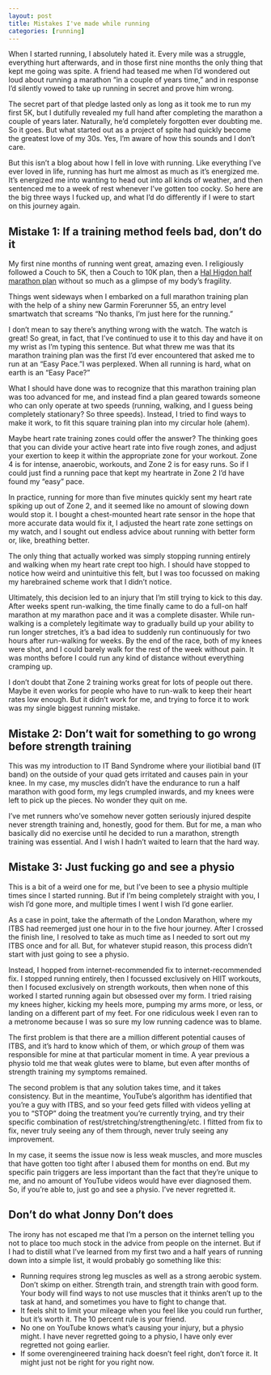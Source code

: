 ```yaml
---
layout: post
title: Mistakes I've made while running
categories: [running]
---
```

When I started running, I absolutely hated it. Every mile was a struggle, everything hurt afterwards, and in those first nine months the only thing that kept me going was spite. A friend had teased me when I’d wondered out loud about running a marathon “in a couple of years time,” and in response I’d silently vowed to take up running in secret and prove him wrong.

The secret part of that pledge lasted only as long as it took me to run my first 5K, but I dutifully revealed my full hand after completing the marathon a couple of years later. Naturally, he’d completely forgotten ever doubting me. So it goes. But what started out as a project of spite had quickly become the greatest love of my 30s. Yes, I’m aware of how this sounds and I don’t care.

But this isn’t a blog about how I fell in love with running. Like everything I’ve ever loved in life, running has hurt me almost as much as it’s energized me. It’s energized me into wanting to head out into all kinds of weather, and then sentenced me to a week of rest whenever I’ve gotten too cocky. So here are the big three ways I fucked up, and what I’d do differently if I were to start on this journey again.
<!--more-->

## Mistake 1: If a training method feels bad, don’t do it

My first nine months of running went great, amazing even. I religiously followed a Couch to 5K, then a Couch to 10K plan, then a [Hal Higdon half marathon plan](https://www.halhigdon.com/training-programs/half-marathon-training/novice-1-half-marathon/) without so much as a glimpse of my body’s fragility.

Things went sideways when I embarked on a full marathon training plan with the help of a shiny new Garmin Forerunner 55, an entry level smartwatch that screams “No thanks, I’m just here for the running.” 

I don’t mean to say there’s anything wrong with the watch. The watch is great\! So great, in fact, that I’ve continued to use it to this day and have it on my wrist as I’m typing this sentence. But what threw me was that its marathon training plan was the first I’d ever encountered that asked me to run at an “Easy Pace.”I was perplexed. When all running is hard, what on earth is an “Easy Pace?”

What I should have done was to recognize that this marathon training plan was too advanced for me, and instead find a plan geared towards someone who can only operate at two speeds (running, walking, and I guess being completely stationary? So three speeds). Instead, I tried to find ways to make it work, to fit this square training plan into my circular hole (ahem). 

Maybe heart rate training zones could offer the answer? The thinking goes that you can divide your active heart rate into five rough zones, and adjust your exertion to keep it within the appropriate zone for your workout. Zone 4 is for intense, anaerobic, workouts, and Zone 2 is for easy runs. So if I could just find a running pace that kept my heartrate in Zone 2 I’d have found my “easy” pace.

In practice, running for more than five minutes quickly sent my heart rate spiking up out of Zone 2, and it seemed like no amount of slowing down would stop it. I bought a chest-mounted heart rate sensor in the hope that more accurate data would fix it, I adjusted the heart rate zone settings on my watch, and I sought out endless advice about running with better form or, like, breathing better. 

The only thing that actually worked was simply stopping running entirely and walking when my heart rate crept too high. I should have stopped to notice how weird and unintuitive this felt, but I was too focussed on making my harebrained scheme work that I didn’t notice.

Ultimately, this decision led to an injury that I’m still trying to kick to this day. After weeks spent run-walking, the time finally came to do a full-on half marathon at my marathon pace and it was a complete disaster. While run-walking is a completely legitimate way to gradually build up your ability to run longer stretches, it’s a bad idea to suddenly run continuously for two hours after run-walking for weeks. By the end of the race, both of my knees were shot, and I could barely walk for the rest of the week without pain. It was months before I could run any kind of distance without everything cramping up. 

I don’t doubt that Zone 2 training works great for lots of people out there. Maybe it even works for people who have to run-walk to keep their heart rates low enough. But it didn’t work for me, and trying to force it to work was my single biggest running mistake.

## Mistake 2: Don’t wait for something to go wrong before strength training

This was my introduction to IT Band Syndrome where your iliotibial band (IT band) on the outside of your quad gets irritated and causes pain in your knee. In my case, my muscles didn’t have the endurance to run a half marathon with good form, my legs crumpled inwards, and my knees were left to pick up the pieces. No wonder they quit on me.

I’ve met runners who’ve somehow never gotten seriously injured despite never strength training and, honestly, good for them. But for me, a man who basically did no exercise until he decided to run a marathon, strength training was essential. And I wish I hadn’t waited to learn that the hard way. 

## Mistake 3: Just fucking go and see a physio

This is a bit of a weird one for me, but I’ve been to see a physio multiple times since I started running. But if I’m being completely straight with you, I wish I’d gone more, and multiple times I went I wish I’d gone earlier.

As a case in point, take the aftermath of the London Marathon, where my ITBS had reemerged just one hour in to the five hour journey. After I crossed the finish line, I resolved to take as much time as I needed to sort out my ITBS once and for all. But, for whatever stupid reason, this process didn’t start with just going to see a physio. 

Instead, I hopped from internet-recommended fix to internet-recommended fix. I stopped running entirely, then I focussed exclusively on HIIT workouts, then I focused exclusively on strength workouts, then when none of this worked I started running again but obsessed over my form. I tried raising my knees higher, kicking my heels more, pumping my arms more, or less, or landing on a different part of my feet. For one ridiculous week I even ran to a metronome because I was so sure my low running cadence was to blame.

The first problem is that there are a million different potential causes of ITBS, and it’s hard to know which of them, or which *group* of them was responsible for mine at that particular moment in time. A year previous a physio told me that weak glutes were to blame, but even after months of strength training my symptoms remained.

The second problem is that any solution takes time, and it takes consistency. But in the meantime, YouTube’s algorithm has identified that you’re a guy with ITBS, and so your feed gets filled with videos yelling at you to “STOP” doing the treatment you’re currently trying, and try their specific combination of rest/stretching/strengthening/etc. I flitted from fix to fix, never truly seeing any of them through, never truly seeing any improvement. 

In my case, it seems the issue now is less weak muscles, and more muscles that have gotten too tight after I abused them for months on end. But my specific pain triggers are less important than the fact that they’re unique to me, and no amount of YouTube videos would have ever diagnosed them. So, if you’re able to, just go and see a physio. I’ve never regretted it.

## Don’t do what Jonny Don’t does

The irony has not escaped me that I’m a person on the internet telling you not to place too much stock in the advice from people on the internet. But if I had to distill what I’ve learned from my first two and a half years of running down into a simple list, it would probably go something like this: 

* Running requires strong leg muscles as well as a strong aerobic system. Don’t skimp on either. Strength train, and strength train with good form. Your body will find ways to not use muscles that it thinks aren’t up to the task at hand, and sometimes you have to fight to change that.  
* It feels shit to limit your mileage when you feel like you could run further, but it’s worth it. The 10 percent rule is your friend.   
* No one on YouTube knows what’s causing your injury, but a physio might. I have never regretted going to a physio, I have only ever regretted not going earlier.  
* If some overengineered training hack doesn’t feel right, don’t force it. It might just not be right for you right now.
